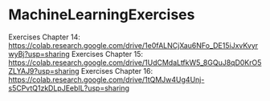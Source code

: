 # MachineLearningExercises

Exercises Chapter 14: https://colab.research.google.com/drive/1e0fALNCjXau6NFo_DE15iJxvKvyrwyBj?usp=sharing
Exercises Chapter 15: https://colab.research.google.com/drive/1UdCMdaLtfkW5_8GQuJ8qD0KrO5ZLYAJ9?usp=sharing
Exercises Chapter 16: https://colab.research.google.com/drive/1tQMJw4Ug4Unj-s5CPvtQ1zkDLpJEebIL?usp=sharing

